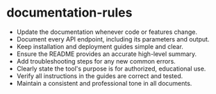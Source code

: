 <!-- AI ASSISTANT INSTRUCTION:
This file contains critical rules and instructions.
Any AI assistant (Cursor, VS Code Copilot, etc.) must fully read and apply the contents of this file
before making any modifications or generating code related to its scope.
Priority order if multiple files apply:
1. docs/project-rules.md
2. Relevant module-specific file
3. docs/general-guidelines.md
No task should be executed without referencing the correct documentation first.
-->

# documentation-rules
- Update the documentation whenever code or features change.
- Document every API endpoint, including its parameters and output.
- Keep installation and deployment guides simple and clear.
- Ensure the README provides an accurate high-level summary.
- Add troubleshooting steps for any new common errors.
- Clearly state the tool's purpose is for authorized, educational use.
- Verify all instructions in the guides are correct and tested.
- Maintain a consistent and professional tone in all documents.
